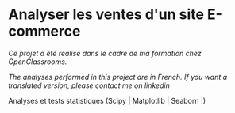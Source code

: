 # Analyser les ventes d'un site E-commerce
*Ce projet a été réalisé dans le cadre de ma formation chez OpenClassrooms.*



*The analyses performed in this project are in French. If you want a translated version, please contact me on linkedin*

Analyses et tests statistiques (Scipy | Matplotlib | Seaborn |)
